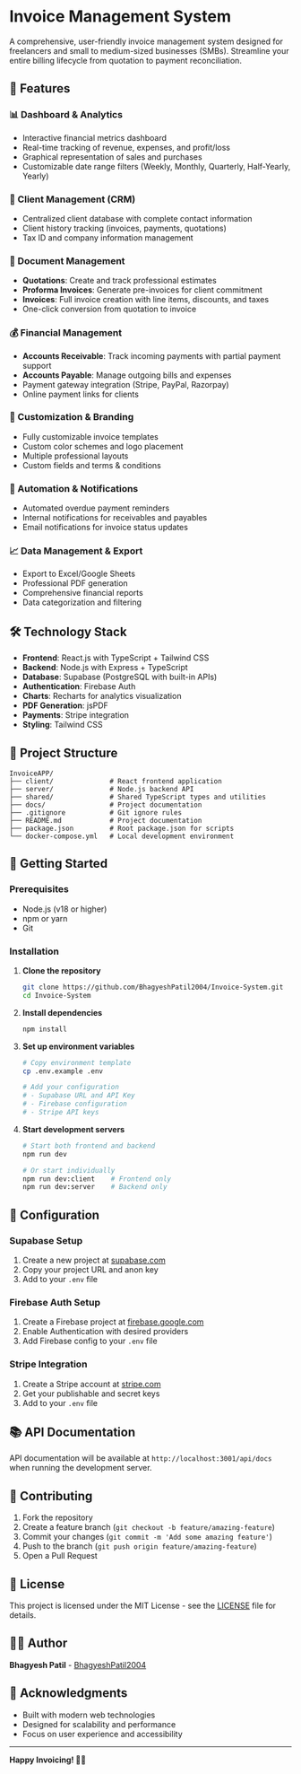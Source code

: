 # Invoice Management System

A comprehensive, user-friendly invoice management system designed for freelancers and small to medium-sized businesses (SMBs). Streamline your entire billing lifecycle from quotation to payment reconciliation.

## 🚀 Features

### 📊 Dashboard & Analytics
- Interactive financial metrics dashboard
- Real-time tracking of revenue, expenses, and profit/loss
- Graphical representation of sales and purchases
- Customizable date range filters (Weekly, Monthly, Quarterly, Half-Yearly, Yearly)

### 👥 Client Management (CRM)
- Centralized client database with complete contact information
- Client history tracking (invoices, payments, quotations)
- Tax ID and company information management

### 📄 Document Management
- **Quotations**: Create and track professional estimates
- **Proforma Invoices**: Generate pre-invoices for client commitment
- **Invoices**: Full invoice creation with line items, discounts, and taxes
- One-click conversion from quotation to invoice

### 💰 Financial Management
- **Accounts Receivable**: Track incoming payments with partial payment support
- **Accounts Payable**: Manage outgoing bills and expenses
- Payment gateway integration (Stripe, PayPal, Razorpay)
- Online payment links for clients

### 🎨 Customization & Branding
- Fully customizable invoice templates
- Custom color schemes and logo placement
- Multiple professional layouts
- Custom fields and terms & conditions

### 🔔 Automation & Notifications
- Automated overdue payment reminders
- Internal notifications for receivables and payables
- Email notifications for invoice status updates

### 📈 Data Management & Export
- Export to Excel/Google Sheets
- Professional PDF generation
- Comprehensive financial reports
- Data categorization and filtering

## 🛠️ Technology Stack

- **Frontend**: React.js with TypeScript + Tailwind CSS
- **Backend**: Node.js with Express + TypeScript
- **Database**: Supabase (PostgreSQL with built-in APIs)
- **Authentication**: Firebase Auth
- **Charts**: Recharts for analytics visualization
- **PDF Generation**: jsPDF
- **Payments**: Stripe integration
- **Styling**: Tailwind CSS

## 📁 Project Structure

```
InvoiceAPP/
├── client/              # React frontend application
├── server/              # Node.js backend API
├── shared/              # Shared TypeScript types and utilities
├── docs/                # Project documentation
├── .gitignore           # Git ignore rules
├── README.md            # Project documentation
├── package.json         # Root package.json for scripts
└── docker-compose.yml   # Local development environment
```

## 🚦 Getting Started

### Prerequisites
- Node.js (v18 or higher)
- npm or yarn
- Git

### Installation

1. **Clone the repository**
   ```bash
   git clone https://github.com/BhagyeshPatil2004/Invoice-System.git
   cd Invoice-System
   ```

2. **Install dependencies**
   ```bash
   npm install
   ```

3. **Set up environment variables**
   ```bash
   # Copy environment template
   cp .env.example .env
   
   # Add your configuration
   # - Supabase URL and API Key
   # - Firebase configuration
   # - Stripe API keys
   ```

4. **Start development servers**
   ```bash
   # Start both frontend and backend
   npm run dev
   
   # Or start individually
   npm run dev:client    # Frontend only
   npm run dev:server    # Backend only
   ```

## 🔧 Configuration

### Supabase Setup
1. Create a new project at [supabase.com](https://supabase.com)
2. Copy your project URL and anon key
3. Add to your `.env` file

### Firebase Auth Setup
1. Create a Firebase project at [firebase.google.com](https://firebase.google.com)
2. Enable Authentication with desired providers
3. Add Firebase config to your `.env` file

### Stripe Integration
1. Create a Stripe account at [stripe.com](https://stripe.com)
2. Get your publishable and secret keys
3. Add to your `.env` file

## 📚 API Documentation

API documentation will be available at `http://localhost:3001/api/docs` when running the development server.

## 🤝 Contributing

1. Fork the repository
2. Create a feature branch (`git checkout -b feature/amazing-feature`)
3. Commit your changes (`git commit -m 'Add some amazing feature'`)
4. Push to the branch (`git push origin feature/amazing-feature`)
5. Open a Pull Request

## 📝 License

This project is licensed under the MIT License - see the [LICENSE](LICENSE) file for details.

## 👨‍💻 Author

**Bhagyesh Patil** - [BhagyeshPatil2004](https://github.com/BhagyeshPatil2004)

## 🙏 Acknowledgments

- Built with modern web technologies
- Designed for scalability and performance
- Focus on user experience and accessibility

---

**Happy Invoicing! 💼✨**
